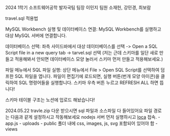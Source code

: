 2024 1학기 소프트웨어공학 발자국팀
팀장 이민지
팀원 소재헌, 강민경, 최보람


travel.sql 적용법

MySQL Workbench 실행 및 데이터베이스 연결:
MySQL Workbench를 실행하고 대상 MySQL 서버에 연결합니다.

데이터베이스 선택:
좌측 사이드바에서 대상 데이터베이스를 선택 -> Open a SQL Script file in a new query tab -> tarvel.sql 선택 (저는 근데 스키마를 일단 새로 만들고 적용해봐서 안되면 데이터베이스 모양 눌러서 스키마 먼저 만들고 적용해보세요.)

파일 메뉴에서 SQL 파일 실행:
상단 메뉴에서 File > Open SQL Script를 선택하여 덤프한 SQL 파일을 엽니다. 파일이 편집기에 로드되면, 실행 버튼(번개 모양 아이콘)을 클릭하여 SQL 명령어들을 실행합니다.
스키마 우측 버튼 누르고 REFRESH ALL 하면 뜹니다!

스키마 테이블 구조는 노션에 업로드 해놨습니다!

2024.05.22 travle.zip
다운 받으시면 sql 파일과 소스파일 다 들어있어요
파일 경로는 다음과 같게 설정하시고 작동해보세요 
nodejs 서버 먼저 실행하시고 [loca](http://localhost:3000/) 접속.
       - app.js
       - uploads
       - public 폴더 내에 css, images, js, svg 포함되어 있어야 함
       - views
       

